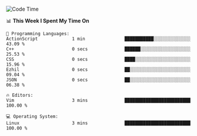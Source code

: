 <!-- [![Top Langs](https://github-readme-stats.vercel.app/api/top-langs/?username=gagahsyuja&theme=dracula&hide_border=true&border_radius=7)](https://github.com/anuraghazra/github-readme-stats) -->

<!--START_SECTION:waka-->
![Code Time](http://img.shields.io/badge/Code%20Time-185%20hrs%2041%20mins-blue)

📊 **This Week I Spent My Time On** 

```text
💬 Programming Languages: 
ActionScript             1 min               ███████████░░░░░░░░░░░░░░   43.09 % 
C++                      0 secs              ██████░░░░░░░░░░░░░░░░░░░   25.53 % 
CSS                      0 secs              ████░░░░░░░░░░░░░░░░░░░░░   15.96 % 
Ezhil                    0 secs              ██░░░░░░░░░░░░░░░░░░░░░░░   09.04 % 
JSON                     0 secs              ██░░░░░░░░░░░░░░░░░░░░░░░   06.38 % 

🔥 Editors: 
Vim                      3 mins              █████████████████████████   100.00 % 

💻 Operating System: 
Linux                    3 mins              █████████████████████████   100.00 % 
```


<!--END_SECTION:waka-->

